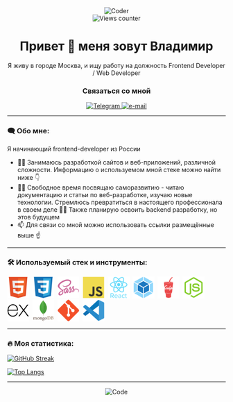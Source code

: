 <div id="header" align="center">
  <img src="https://media.giphy.com/media/v1.Y2lkPTc5MGI3NjExZDRkZjI1MTMxZWU0YTAxMzZlMTE4MWVhMTViMTFkYmEwMzM4NjRhOCZjdD1n/Y4ak9Ki2GZCbJxAnJD/giphy.gif" alt="Coder" width="300"/>
</div>

<div id="views-counter" align="center">
  <img src="https://komarev.com/ghpvc/?username=strahpas1986&style=flat-square&color=brightgreen" alt="Views counter">
</div>

<h1 align="center">Привет &#128075; меня зовут Владимир</h1>

<p align="center">Я живу в городе Москва, и ищу работу на должность Frontend Developer / Web Developer</p>

<div id="badges-connection" align="center">
  <h3 id="header-connection" >Связаться со мной</h3>
  <a taget="_blank" href="https://t.me/strahpas">
    <img src="https://img.shields.io/badge/Telegram-blue?style=for-the-badge&logo=telegram&logoColor=white" alt="Telegram"/>
  </a>
  <a href="mailto:strahpas1986@yandex.ru">
    <img src="https://img.shields.io/badge/email-orange?style=for-the-badge&logo=mail.ru&logoColor=white" alt="e-mail"/>
  </a>
</div>

---

### :left_speech_bubble: Обо мне:

Я начинающий frontend-developer из России

- :man_technologist: Занимаюсь разработкой сайтов и веб-приложений, различной сложности. Информацию о используемом мной стеке можно найти ниже :point_down:
- :climbing_man: Свободное время посвящаю саморазвитию - читаю документацию и статьи по веб-разработке, изучаю новые технологии. Стремлюсь превратиться в настоящего профессионала в своем деле :man_student: Также планирую освоить backend разработку, но этов будущем 
- :mailbox: Для связи со мной можно использовать ссылки размещённые выше :point_up:

---

### :hammer_and_wrench: Используемый стек и инструменты:

<div id="stack">
  <img id="stack-img" src="./image/html5-original.svg" title="HTML5" alt="HTML5" width="50px" height="50px">&nbsp
  <img id="stack-img" src="./image/css3-original.svg" title="CSS3" alt="CSS3" width="50px" height="50px">&nbsp
  <img id="stack-img" src="./image/sass-original.svg" title="Sass\Scss" alt="Sass\Scss" width="50px" height="50px">&nbsp
  <img id="stack-img" src="./image/javascript-original.svg" title="JavaScript" alt="JavaScript" width="50px" height="50px">&nbsp
  <img id="stack-img" src="./image/react-original-wordmark.svg" title="React" alt="React" width="50px" height="50px">&nbsp
  <!-- <img id="stack-img" src="./image/react-router-mark-color-inverted.svg" title="React Router" alt="VSCode" width="50px" height="50px">&nbsp -->
  <!-- <picture>
    <source media="(prefers-color-scheme: dark)" srcset="./image/react-router-mark-color-inverted.svg" alt="React Router" title="React Router" width="50px" height="50px">
    <source media="(prefers-color-scheme: light)" srcset="./image/react-router-mark-color.svg" alt="React Router" title="React Router" width="50px" height="50px">
    <img src="./image/react-router-mark-color.svg" width="50px" height="50px" alt="React Router" title="React Router" width="50px" height="50px">
  </picture>&nbsp -->
  <img id="stack-img" src="./image/webpack-original.svg" title="Webpack" alt="Webpack" width="50px" height="50px">&nbsp
  <img id="stack-img" src="./image/gulp-plain.svg" title="Gulp" alt="Gulp" width="50px" height="50px">&nbsp
  <img id="stack-img" src="./image/nodejs-original.svg" title="Node.js" alt="Node.js" width="50px" height="50px">&nbsp
  <img id="stack-img" src="./image/express-original.svg" title="Express" alt="Express" width="50px" height="50px">&nbsp
  <img id="stack-img" src="./image/mongodb-original-wordmark.svg" title="MongoDB" alt="MongoDB" width="50px" height="50px">&nbsp
  <img id="stack-img" src="./image/git-original.svg" title="Git" alt="Git" width="50px" height="50px">&nbsp
  <img id="stack-img" src="./image/vscode-original.svg" title="VSCode" alt="VSCode" width="50px" height="50px">&nbsp
</div>

---

### :fire: Моя статистика:

[![GitHub Streak](https://streak-stats.demolab.com?user=strahpas1986&theme=tokyonight&locale=ru&fire=EB5454)](https://git.io/streak-stats)

[![Top Langs](https://github-readme-stats.vercel.app/api/top-langs/?username=strahpas1986&layout=compact&theme=tokyonight)](https://github.com/anuraghazra/github-readme-stats)

---

<!-- <div id="badges-resume" align="center">
  <h3 id="header-resume">Моё резюме для работодателей</h3>
  <a taget="_blank" href="https://sosnovoborsk.hh.ru/resume/38af3036ff0baa9a500039ed1f6131476f3741">
    <img src="https://img.shields.io/badge/HeadHunter-red?style=for-the-badge&&color=e1011c" alt="HeadHunter"/>
  </a>
  <a taget="_blank" href="https://career.habr.com/danila_l">
    <img src="https://img.shields.io/badge/Хабр Карьера-lightgrey?style=for-the-badge&color=6666cc" alt="Хабр Карьера"/>
  </a>
  <a href="your-linkedin-URL">
    <img src="https://img.shields.io/badge/LinkedIn-blue?style=for-the-badge&logo=linkedin&logoColor=white" alt="LinkedIn Badge"/>
  </a>
</div> -->

<div id="footer" align="center">
  <img src="https://media.giphy.com/media/USV0ym3bVWQJJmNu3N/giphy.gif" alt="Code" width="300"/>
</div>
